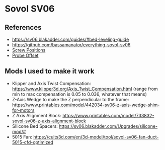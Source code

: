 # Sovol SV06

## References

- https://sv06.blakadder.com/guides/#bed-leveling-guide
- https://github.com/bassamanator/everything-sovol-sv06
- [Screw Positions](https://github.com/bassamanator/Sovol-SV06-firmware/blob/971ae19cfa320956a7843eeb30905456b14c1608/printer.cfg#L191-L213)
- [Probe Offset](https://github.com/bassamanator/Sovol-SV06-firmware/blob/971ae19cfa320956a7843eeb30905456b14c1608/printer.cfg#L143-L145)

## Mods I used to make it work

- Klipper and Axis Twist Compensation: https://www.klipper3d.org/Axis_Twist_Compensation.html (range from min to max compensation is 0.05 to 0.036, whatever that means)
- Z-Axis Wedge to make the Z perpendicular to the frame: https://www.printables.com/model/442034-sv06-z-axis-wedge-shim-for-motors
- Z Axis Alignment Block: https://www.printables.com/model/733832-sovol-sv06-z-axis-alignment-block
- SIlicone Bed Spacers: https://sv06.blakadder.com/Upgrades/silicone-mod/#
- 5015 Fan: https://cults3d.com/en/3d-model/tool/sovol-sv06-fan-duct-5015-cfd-optimized

